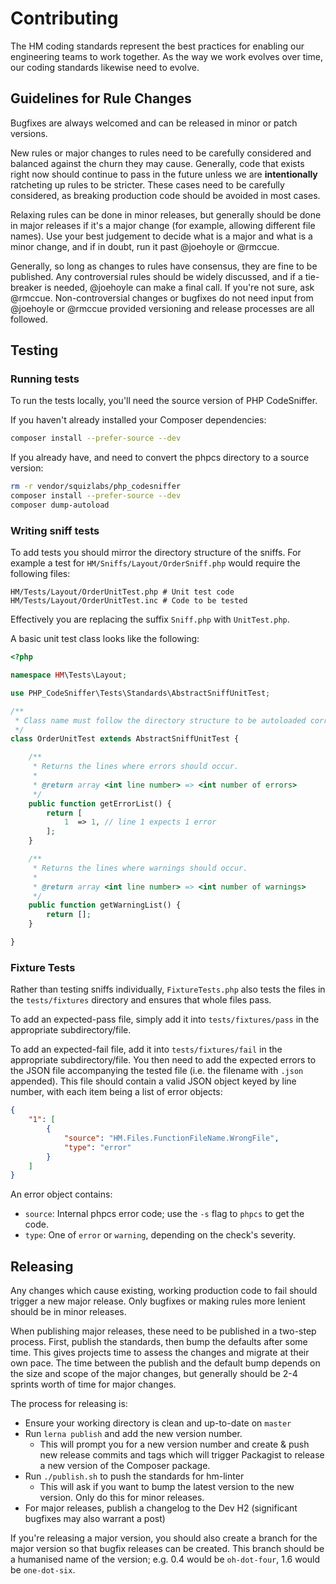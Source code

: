 # Contributing

The HM coding standards represent the best practices for enabling our engineering teams to work together. As the way we work evolves over time, our coding standards likewise need to evolve.


## Guidelines for Rule Changes

Bugfixes are always welcomed and can be released in minor or patch versions.

New rules or major changes to rules need to be carefully considered and balanced against the churn they may cause. Generally, code that exists right now should continue to pass in the future unless we are **intentionally** ratcheting up rules to be stricter. These cases need to be carefully considered, as breaking production code should be avoided in most cases.

Relaxing rules can be done in minor releases, but generally should be done in major releases if it's a major change (for example, allowing different file names). Use your best judgement to decide what is a major and what is a minor change, and if in doubt, run it past @joehoyle or @rmccue.

Generally, so long as changes to rules have consensus, they are fine to be published. Any controversial rules should be widely discussed, and if a tie-breaker is needed, @joehoyle can make a final call. If you're not sure, ask @rmccue. Non-controversial changes or bugfixes do not need input from @joehoyle or @rmccue provided versioning and release processes are all followed.


## Testing

### Running tests

To run the tests locally, you'll need the source version of PHP CodeSniffer.

If you haven't already installed your Composer dependencies:

```bash
composer install --prefer-source --dev
```

If you already have, and need to convert the phpcs directory to a source version:

```bash
rm -r vendor/squizlabs/php_codesniffer
composer install --prefer-source --dev
composer dump-autoload
```

### Writing sniff tests

To add tests you should mirror the directory structure of the sniffs. For example a test
for `HM/Sniffs/Layout/OrderSniff.php` would require the following files:

```
HM/Tests/Layout/OrderUnitTest.php # Unit test code
HM/Tests/Layout/OrderUnitTest.inc # Code to be tested
```

Effectively you are replacing the suffix `Sniff.php` with `UnitTest.php`.

A basic unit test class looks like the following:

```php
<?php

namespace HM\Tests\Layout;

use PHP_CodeSniffer\Tests\Standards\AbstractSniffUnitTest;

/**
 * Class name must follow the directory structure to be autoloaded correctly.
 */
class OrderUnitTest extends AbstractSniffUnitTest {

	/**
	 * Returns the lines where errors should occur.
	 *
	 * @return array <int line number> => <int number of errors>
	 */
	public function getErrorList() {
		return [
			1  => 1, // line 1 expects 1 error
		];
	}

	/**
	 * Returns the lines where warnings should occur.
	 *
	 * @return array <int line number> => <int number of warnings>
	 */
	public function getWarningList() {
		return [];
	}

}
```


### Fixture Tests

Rather than testing sniffs individually, `FixtureTests.php` also tests the files in the `tests/fixtures` directory and ensures that whole files pass.

To add an expected-pass file, simply add it into `tests/fixtures/pass` in the appropriate subdirectory/file.

To add an expected-fail file, add it into `tests/fixtures/fail` in the appropriate subdirectory/file. You then need to add the expected errors to the JSON file accompanying the tested file (i.e. the filename with `.json` appended). This file should contain a valid JSON object keyed by line number, with each item being a list of error objects:

```json
{
	"1": [
		{
			"source": "HM.Files.FunctionFileName.WrongFile",
			"type": "error"
		}
	]
}
```

An error object contains:

* `source`: Internal phpcs error code; use the `-s` flag to `phpcs` to get the code.
* `type`: One of `error` or `warning`, depending on the check's severity.


## Releasing

Any changes which cause existing, working production code to fail should trigger a new major release. Only bugfixes or making rules more lenient should be in minor releases.

When publishing major releases, these need to be published in a two-step process. First, publish the standards, then bump the defaults after some time. This gives projects time to assess the changes and migrate at their own pace. The time between the publish and the default bump depends on the size and scope of the major changes, but generally should be 2-4 sprints worth of time for major changes.

The process for releasing is:

* Ensure your working directory is clean and up-to-date on `master`
* Run `lerna publish` and add the new version number.
	* This will prompt you for a new version number and create & push new release commits and tags which will trigger Packagist to release a new version of the Composer package.
* Run `./publish.sh` to push the standards for hm-linter
	* This will ask if you want to bump the latest version to the new version. Only do this for minor releases.
* For major releases, publish a changelog to the Dev H2 (significant bugfixes may also warrant a post)

If you're releasing a major version, you should also create a branch for the major version so that bugfix releases can be created. This branch should be a humanised name of the version; e.g. 0.4 would be `oh-dot-four`, 1.6 would be `one-dot-six`.
